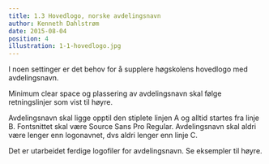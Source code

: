 ```yaml
---
title: 1.3 Hovedlogo, norske avdelingsnavn
author: Kenneth Dahlstrøm
date: 2015-08-04
position: 4
illustration: 1-1-hovedlogo.jpg
---
```


I noen settinger er det behov for å supplere høgskolens hovedlogo med avdelingsnavn.

Minimum clear space og plassering av avdelingsnavn skal følge retningslinjer som vist til høyre.

Avdelingsnavn skal ligge opptil den stiplete linjen A og alltid startes fra linje B. Fontsnittet skal være Source Sans Pro Regular. Avdelingsnavn skal aldri være lenger enn logonavnet, dvs aldri lenger enn linje C.

Det er utarbeidet ferdige logofiler for avdelingsnavn. Se eksempler til høyre.

